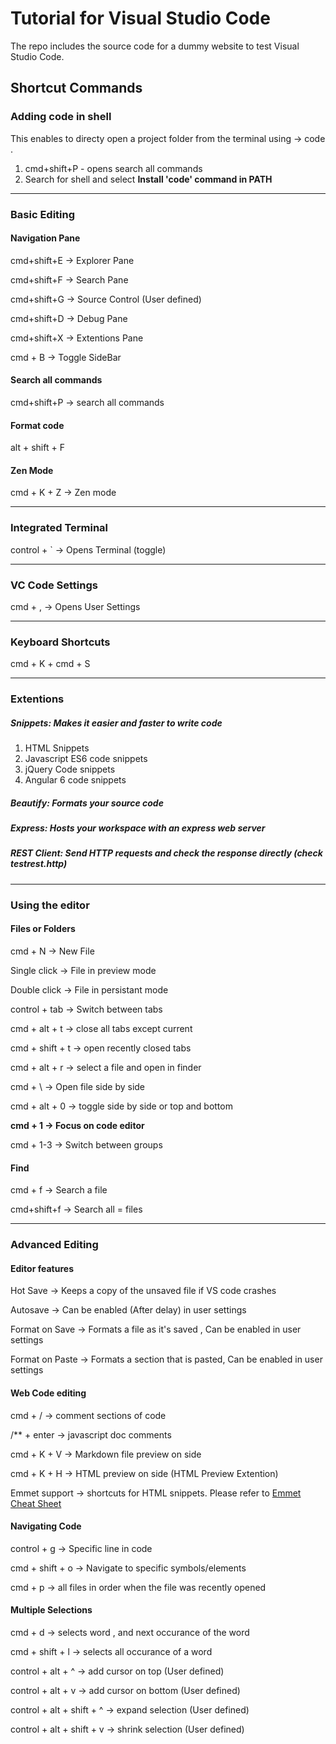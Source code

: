 # Tutorial for Visual Studio Code

The repo includes the source code for a dummy website to test Visual Studio Code.

## Shortcut Commands

### Adding code in shell 
This enables to directy open a project folder from the terminal using -> code .
1. cmd+shift+P - opens search all commands
2. Search for shell and select **Install 'code' command in PATH**

----------------------------------------------------------------------------------------

### Basic Editing 

#### Navigation Pane
cmd+shift+E -> Explorer Pane

cmd+shift+F -> Search Pane 

cmd+shift+G -> Source Control (User defined)

cmd+shift+D -> Debug Pane 

cmd+shift+X -> Extentions Pane

cmd + B -> Toggle SideBar

#### Search all commands
cmd+shift+P -> search all commands

#### Format code
alt + shift + F 

#### Zen Mode
cmd + K + Z -> Zen mode

----------------------------------------------------------------------------------------

### Integrated Terminal
control + ` -> Opens Terminal (toggle)

----------------------------------------------------------------------------------------

### VC Code Settings
cmd + , -> Opens User Settings

----------------------------------------------------------------------------------------

### Keyboard Shortcuts
cmd + K + cmd + S

----------------------------------------------------------------------------------------

### Extentions

##### Snippets: Makes it easier and faster to write code
1. HTML Snippets
2. Javascript ES6 code snippets
3. jQuery Code snippets
4. Angular 6 code snippets

##### Beautify: Formats your source code

##### Express: Hosts your workspace with an express web server

##### REST Client: Send HTTP requests and check the response directly (check testrest.http)

----------------------------------------------------------------------------------------

### Using the editor

#### Files or Folders

cmd + N -> New File

Single click -> File in preview mode

Double click -> File in persistant mode

control + tab -> Switch between tabs

cmd + alt + t -> close all tabs except current

cmd + shift + t -> open recently closed tabs

cmd + alt + r -> select a file and open in finder

cmd + \ -> Open file side by side

cmd + alt + 0  -> toggle side by side or top and bottom 

**cmd + 1 -> Focus on code editor**

cmd + 1-3 -> Switch between groups

#### Find 

cmd + f -> Search a file 

cmd+shift+f -> Search all = files

----------------------------------------------------------------------------------------

### Advanced Editing

#### Editor features

Hot Save -> Keeps a copy of the unsaved file if VS code crashes

Autosave -> Can be enabled (After delay) in user settings

Format on Save -> Formats a file as it's saved , Can be enabled in user settings

Format on Paste -> Formats a section that is pasted, Can be enabled in user settings

#### Web Code editing

cmd + / -> comment sections of code

/** + enter -> javascript doc comments 

cmd + K + V -> Markdown file preview on side

cmd + K + H -> HTML preview on side (HTML Preview Extention)

Emmet support -> shortcuts for HTML snippets. Please refer to <a href="https://docs.emmet.io/cheat-sheet/" target="_blank">Emmet Cheat Sheet</a>

#### Navigating Code

control + g -> Specific line in code

cmd + shift + o -> Navigate to specific symbols/elements

cmd + p -> all files in order when the file was recently opened

#### Multiple Selections

cmd + d -> selects word , and next occurance of the word

cmd + shift + l -> selects all occurance of a word 

control + alt + ^ -> add cursor on top (User defined)

control + alt + v -> add cursor on bottom (User defined)

control + alt + shift + ^ -> expand selection (User defined)
 
control + alt + shift + v -> shrink selection (User defined)